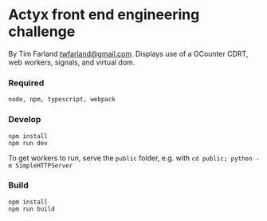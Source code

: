 # Actyx front end engineering challenge

By Tim Farland <twfarland@gmail.com>. Displays use of a GCounter CDRT, web workers, signals, and virtual dom.

### Required

    node, npm, typescript, webpack

### Develop

    npm install
    npm run dev

To get workers to run, serve the `public` folder, e.g. with `cd public; python -m SimpleHTTPServer`

### Build

    npm install
    npm run build
